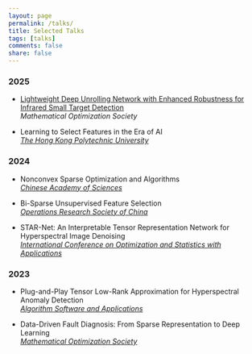 ```yaml
---
layout: page
permalink: /talks/
title: Selected Talks
tags: [talks]
comments: false
share: false
---
```



### 2025
* <a href="../talks/2025-MOS.pdf" class="textlink" target="_blank"> Lightweight Deep Unrolling Network with Enhanced Robustness for Infrared Small Target Detection </a> <br>
<i>Mathematical Optimization Society  </i><br>

* Learning to Select Features in the Era of AI <br>
<i><a href="../talks/2025-POLYU.pdf" class="textlink" target="_blank"> The Hong Kong Polytechnic University </a> </i><br>


### 2024

* Nonconvex Sparse Optimization and Algorithms <br>
<i><a href="../talks/2024-CAS.pdf" class="textlink" target="_blank"> Chinese Academy of Sciences </a> </i><br>

* Bi-Sparse Unsupervised Feature Selection <br>
<i><a href="../talks/2024-ORSC.pdf" class="textlink" target="_blank"> Operations Research Society of China </a> </i><br>

* STAR-Net: An Interpretable Tensor Representation Network for Hyperspectral Image Denoising <br>
<i><a href="../talks/2024-ICOSA.pdf" class="textlink" target="_blank"> International Conference on Optimization and Statistics with Applications </a> </i><br>

### 2023

* Plug-and-Play Tensor Low-Rank Approximation for Hyperspectral Anomaly Detection  <br>
<i><a href="../talks/2023-ASA.pdf" class="textlink" target="_blank"> Algorithm Software and Applications </a> </i><br>

* Data-Driven Fault Diagnosis: From Sparse Representation to Deep Learning  <br>
<i><a href="../talks/2023-MOS.pdf" class="textlink" target="_blank"> Mathematical Optimization Society </a> </i><br>

